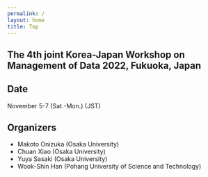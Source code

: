```yaml
---
permalink: /
layout: home
title: Top
---
```



## The 4th joint Korea-Japan Workshop on Management of Data 2022, Fukuoka, Japan

## Date
November 5-7 (Sat.-Mon.) (JST)

## Organizers
* Makoto Onizuka (Osaka University)
* Chuan Xiao (Osaka University)
* Yuya Sasaki (Osaka University)
* Wook-Shin Han (Pohang University of Science and Technology)
